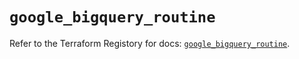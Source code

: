 # `google_bigquery_routine`

Refer to the Terraform Registory for docs: [`google_bigquery_routine`](https://registry.terraform.io/providers/hashicorp/google/4.81.0/docs/resources/bigquery_routine).
